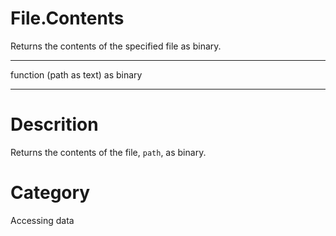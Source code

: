 ﻿# File.Contents
Returns the contents of the specified file as binary.
***
function (path as text) as binary
***
# Descrition 
Returns the contents of the file, <code>path</code>, as binary.
# Category 
Accessing data
